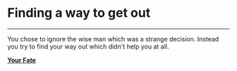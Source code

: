 # Finding a way to get out

---

You chose to ignore the wise man which was a strange decision. Instead you try to find your way out which didn't help you at all.

[**Your Fate**](prison.md)
